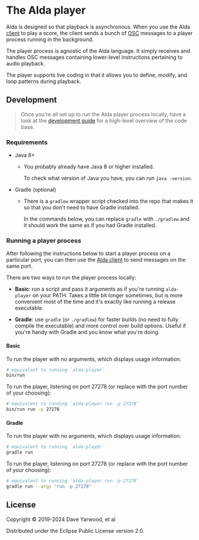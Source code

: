 # The Alda player

Alda is designed so that playback is asynchronous. When you use the Alda
[client](../client) to play a score, the client sends a bunch of
[OSC][osc-page] messages to a player process running in the background.

[osc-page]: http://opensoundcontrol.org

The player process is agnostic of the Alda language. It simply receives and
handles OSC messages containing lower-level instructions pertaining to audio
playback.

The player supports live coding in that it allows you to define, modify, and
loop patterns during playback.

## Development

> Once you're all set up to run the Alda player process locally, have a look at
> the [development guide](./doc/development-guide.md) for a high-level overview
> of the code base.

### Requirements

* Java 8+
  * You probably already have Java 8 or higher installed.

    To check what version of Java you have, you can run `java -version`.

* Gradle (optional)
  * There is a `gradlew` wrapper script checked into the repo that makes it so
    that you don't need to have Gradle installed.

    In the commands below, you can replace `gradle` with `./gradlew` and it
    should work the same as if you had Gradle installed.

### Running a player process

After following the instructions below to start a player process on a particular
port, you can then use the [Alda client](../client) to send messages on the same
port.

There are two ways to run the player process locally:

* **Basic**: run a script and pass it arguments as if you're running
  `alda-player` on your PATH. Takes a little bit longer sometimes, but is more
  convenient most of the time and it's exactly like running a release
  executable.

* **Gradle**: use `gradle` (or `./gradlew`) for faster builds (no need to fully
  compile the executable) and more control over build options. Useful if you're
  handy with Gradle and you know what you're doing.

#### Basic

To run the player with no arguments, which displays usage information:

```bash
# equivalent to running `alda-player`
bin/run
```

To run the player, listening on port 27278 (or replace with the port number of
your choosing):

```bash
# equivalent to running `alda-player run -p 27278`
bin/run run -p 27278
```

#### Gradle

To run the player with no arguments, which displays usage information:

```bash
# equivalent to running `alda-player`
gradle run
```

To run the player, listening on port 27278 (or replace with the port number of
your choosing):

```bash
# equivalent to running `alda-player run -p 27278`
gradle run --args "run -p 27278"
```

## License

Copyright © 2019-2024 Dave Yarwood, et al

Distributed under the Eclipse Public License version 2.0.
